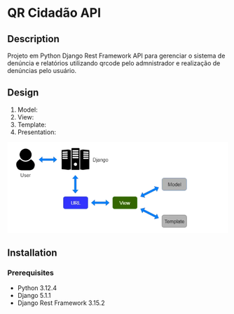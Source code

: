# QR Cidadão API

## Description

Projeto em Python Django Rest Framework API para gerenciar o sistema de denúncia e relatórios utilizando qrcode pelo admnistrador e realização de denúncias pelo usuário.

## Design

1. Model:
2. View:
3. Template:
4. Presentation:

![Architecture](./architecture.png)

## Installation

### Prerequisites

- Python 3.12.4
- Django 5.1.1
- Django Rest Framework 3.15.2
